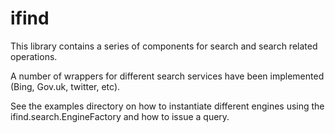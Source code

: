 ifind
=====

This library contains a series of components for search and search related operations.

A number of wrappers for different search services have been implemented (Bing, Gov.uk, twitter, etc).

See the examples directory on how to instantiate different engines using the ifind.search.EngineFactory and how to issue a query.

